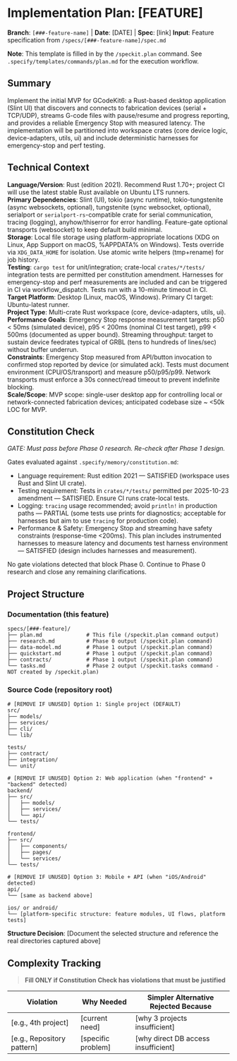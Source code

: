 # Implementation Plan: [FEATURE]

**Branch**: `[###-feature-name]` | **Date**: [DATE] | **Spec**: [link]
**Input**: Feature specification from `/specs/[###-feature-name]/spec.md`

**Note**: This template is filled in by the `/speckit.plan` command. See `.specify/templates/commands/plan.md` for the execution workflow.

## Summary

Implement the initial MVP for GCodeKit6: a Rust-based desktop application (Slint UI) that discovers and connects to fabrication devices (serial + TCP/UDP), streams G-code files with pause/resume and progress reporting, and provides a reliable Emergency Stop with measured latency. The implementation will be partitioned into workspace crates (core device logic, device-adapters, utils, ui) and include deterministic harnesses for emergency-stop and perf testing.

## Technical Context

<!--
  ACTION REQUIRED: Replace the content in this section with the technical details
  for the project. The structure here is presented in advisory capacity to guide
  the iteration process.
-->

**Language/Version**: Rust (edition 2021). Recommend Rust 1.70+; project CI will use the latest stable Rust available on Ubuntu LTS runners.  
**Primary Dependencies**: Slint (UI), tokio (async runtime), tokio-tungstenite (async websockets, optional), tungstenite (sync websocket, optional), serialport or `serialport-rs`-compatible crate for serial communication, tracing (logging), anyhow/thiserror for error handling. Feature-gate optional transports (websocket) to keep default build minimal.  
**Storage**: Local file storage using platform-appropriate locations (XDG on Linux, App Support on macOS, %APPDATA% on Windows). Tests override via `XDG_DATA_HOME` for isolation. Use atomic write helpers (tmp+rename) for job history.  
**Testing**: `cargo test` for unit/integration; crate-local `crates/*/tests/` integration tests are permitted per constitution amendment. Harnesses for emergency-stop and perf measurements are included and can be triggered in CI via workflow_dispatch. Tests run with a 10-minute timeout in CI.  
**Target Platform**: Desktop (Linux, macOS, Windows). Primary CI target: Ubuntu-latest runner.  
**Project Type**: Multi-crate Rust workspace (core, device-adapters, utils, ui).  
**Performance Goals**: Emergency Stop response measurement targets: p50 < 50ms (simulated device), p95 < 200ms (nominal CI test target), p99 < 500ms (documented as upper bound). Streaming throughput: target to sustain device feedrates typical of GRBL (tens to hundreds of lines/sec) without buffer underrun.  
**Constraints**: Emergency Stop measured from API/button invocation to confirmed stop reported by device (or simulated ack). Tests must document environment (CPU/OS/transport) and measure p50/p95/p99. Network transports must enforce a 30s connect/read timeout to prevent indefinite blocking.  
**Scale/Scope**: MVP scope: single-user desktop app for controlling local or network-connected fabrication devices; anticipated codebase size ~ <50k LOC for MVP.

## Constitution Check

*GATE: Must pass before Phase 0 research. Re-check after Phase 1 design.*

Gates evaluated against `.specify/memory/constitution.md`:

- Language requirement: Rust edition 2021 — SATISFIED (workspace uses Rust and Slint UI crate).  
- Testing requirement: Tests in `crates/*/tests/` permitted per 2025-10-23 amendment — SATISFIED. Ensure CI runs crate-local tests.  
- Logging: `tracing` usage recommended; avoid `println!` in production paths — PARTIAL (some tests use prints for diagnostics; acceptable for harnesses but aim to use `tracing` for production code).  
- Performance & Safety: Emergency Stop and streaming have safety constraints (response-time <200ms). This plan includes instrumented harnesses to measure latency and documents test harness environment — SATISFIED (design includes harnesses and measurement).  

No gate violations detected that block Phase 0. Continue to Phase 0 research and close any remaining clarifications.

## Project Structure

### Documentation (this feature)

```text
specs/[###-feature]/
├── plan.md              # This file (/speckit.plan command output)
├── research.md          # Phase 0 output (/speckit.plan command)
├── data-model.md        # Phase 1 output (/speckit.plan command)
├── quickstart.md        # Phase 1 output (/speckit.plan command)
├── contracts/           # Phase 1 output (/speckit.plan command)
└── tasks.md             # Phase 2 output (/speckit.tasks command - NOT created by /speckit.plan)
```

### Source Code (repository root)
<!--
  ACTION REQUIRED: Replace the placeholder tree below with the concrete layout
  for this feature. Delete unused options and expand the chosen structure with
  real paths (e.g., apps/admin, packages/something). The delivered plan must
  not include Option labels.
-->

```text
# [REMOVE IF UNUSED] Option 1: Single project (DEFAULT)
src/
├── models/
├── services/
├── cli/
└── lib/

tests/
├── contract/
├── integration/
└── unit/

# [REMOVE IF UNUSED] Option 2: Web application (when "frontend" + "backend" detected)
backend/
├── src/
│   ├── models/
│   ├── services/
│   └── api/
└── tests/

frontend/
├── src/
│   ├── components/
│   ├── pages/
│   └── services/
└── tests/

# [REMOVE IF UNUSED] Option 3: Mobile + API (when "iOS/Android" detected)
api/
└── [same as backend above]

ios/ or android/
└── [platform-specific structure: feature modules, UI flows, platform tests]
```

**Structure Decision**: [Document the selected structure and reference the real
directories captured above]

## Complexity Tracking

> **Fill ONLY if Constitution Check has violations that must be justified**

| Violation | Why Needed | Simpler Alternative Rejected Because |
|-----------|------------|-------------------------------------|
| [e.g., 4th project] | [current need] | [why 3 projects insufficient] |
| [e.g., Repository pattern] | [specific problem] | [why direct DB access insufficient] |
